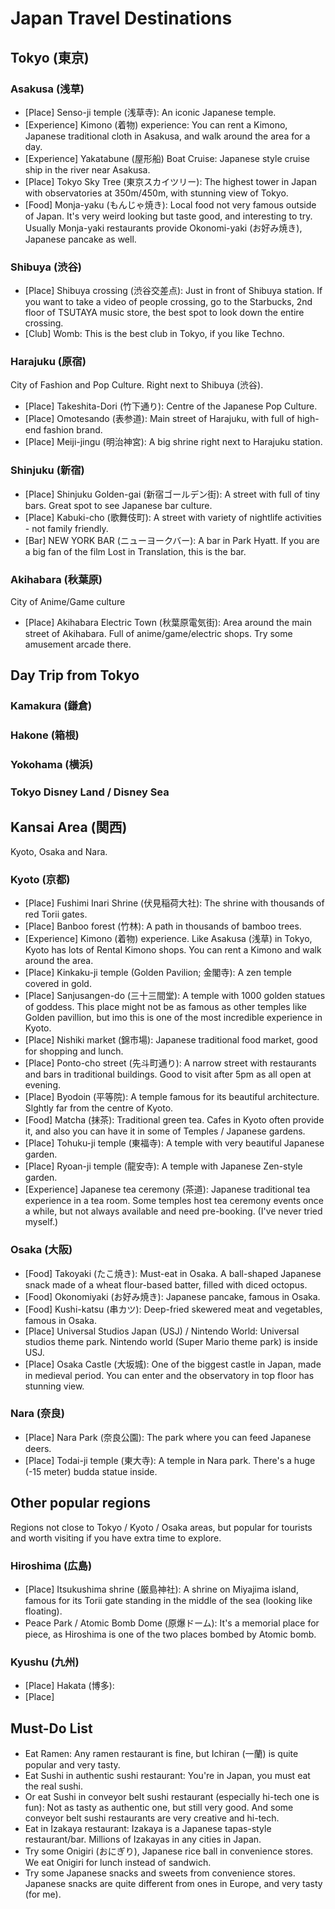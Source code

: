 # Japan Travel Destinations

## Tokyo (東京)
### Asakusa (浅草) 
- [Place] Senso-ji temple (浅草寺): An iconic Japanese temple. 
- [Experience] Kimono (着物) experience: You can rent a Kimono, Japanese traditional cloth in Asakusa, and walk around the area for a day. 
- [Experience] Yakatabune (屋形船) Boat Cruise: Japanese style cruise ship in the river near Asakusa. 
- [Place] Tokyo Sky Tree (東京スカイツリー): The highest tower in Japan with observatories at 350m/450m, with stunning view of Tokyo. 
- [Food] Monja-yaku (もんじゃ焼き): Local food not very famous outside of Japan. It's very weird looking but taste good, and interesting to try. Usually Monja-yaki restaurants provide Okonomi-yaki (お好み焼き), Japanese pancake as well. 
### Shibuya (渋谷)
- [Place] Shibuya crossing (渋谷交差点): Just in front of Shibuya station. If you want to take a video of people crossing, go to the Starbucks, 2nd floor of TSUTAYA music store, the best spot to look down the entire crossing. 
- [Club] Womb: This is the best club in Tokyo, if you like Techno. 
### Harajuku (原宿)
City of Fashion and Pop Culture. Right next to Shibuya (渋谷). 
- [Place] Takeshita-Dori (竹下通り): Centre of the Japanese Pop Culture. 
- [Place] Omotesando (表参道): Main street of Harajuku, with full of high-end fashion brand. 
- [Place] Meiji-jingu (明治神宮): A big shrine right next to Harajuku station.
### Shinjuku (新宿)
- [Place] Shinjuku Golden-gai (新宿ゴールデン街): A street with full of tiny bars. Great spot to see Japanese bar culture. 
- [Place] Kabuki-cho (歌舞伎町): A street with variety of nightlife activities - not family friendly. 
- [Bar] NEW YORK BAR (ニューヨークバー): A bar in Park Hyatt. If you are a big fan of the film Lost in Translation, this is the bar. 
### Akihabara (秋葉原)
City of Anime/Game culture
- [Place] Akihabara Electric Town (秋葉原電気街): Area around the main street of Akihabara. Full of anime/game/electric shops. Try some amusement arcade there. 

## Day Trip from Tokyo 

### Kamakura (鎌倉)

### Hakone (箱根)

### Yokohama (横浜)

### Tokyo Disney Land / Disney Sea 

## Kansai Area (関西)
Kyoto, Osaka and Nara. 
### Kyoto (京都)
- [Place] Fushimi Inari Shrine (伏見稲荷大社): The shrine with thousands of red Torii gates. 
- [Place] Banboo forest (竹林): A path in thousands of bamboo trees. 
- [Experience] Kimono (着物) experience. Like Asakusa (浅草) in Tokyo, Kyoto has lots of Rental Kimono shops. You can rent a Kimono and walk around the area. 
- [Place] Kinkaku-ji temple (Golden Pavilion; 金閣寺): A zen temple covered in gold. 
- [Place] Sanjusangen-do (三十三間堂): A temple with 1000 golden statues of goddess. This place might not be as famous as other temples like Golden pavillion, but imo this is one of the most incredible experience in Kyoto. 
- [Place] Nishiki market (錦市場): Japanese traditional food market, good for shopping and lunch. 
- [Place] Ponto-cho street (先斗町通り): A narrow street with restaurants and bars in traditional buildings. Good to visit after 5pm as all open at evening. 
- [Place] Byodoin (平等院): A temple famous for its beautiful architecture. Slghtly far from the centre of Kyoto. 
- [Food] Matcha (抹茶): Traditional green tea. Cafes in Kyoto often provide it, and also you can have it in some of Temples / Japanese gardens. 
- [Place] Tohuku-ji temple (東福寺): A temple with very beautiful Japanese garden. 
- [Place] Ryoan-ji temple (龍安寺): A temple with Japanese Zen-style garden.
- [Experience] Japanese tea ceremony (茶道): Japanese traditional tea experience in a tea room. Some temples host tea ceremony events once a while, but not always available and need pre-booking. (I've never tried myself.)

### Osaka (大阪)
- [Food] Takoyaki (たこ焼き): Must-eat in Osaka. A ball-shaped Japanese snack made of a wheat flour-based batter, filled with diced octopus.
- [Food] Okonomiyaki (お好み焼き): Japanese pancake, famous in Osaka. 
- [Food] Kushi-katsu (串カツ): Deep-fried skewered meat and vegetables, famous in Osaka. 
- [Place] Universal Studios Japan (USJ) / Nintendo World: Universal studios theme park. Nintendo world (Super Mario theme park) is inside USJ.
- [Place] Osaka Castle (大坂城): One of the biggest castle in Japan, made in medieval period. You can enter and the observatory in top floor has stunning view. 

### Nara (奈良)
- [Place] Nara Park (奈良公園): The park where you can feed Japanese deers. 
- [Place] Todai-ji temple (東大寺): A temple in Nara park. There's a huge (-15 meter) budda statue inside. 

## Other popular regions
Regions not close to Tokyo / Kyoto / Osaka areas, but popular for tourists and worth visiting if you have extra time to explore. 

### Hiroshima (広島)
- [Place] Itsukushima shrine (厳島神社): A shrine on Miyajima island, famous for its Torii gate standing in the middle of the sea (looking like floating). 
- Peace Park / Atomic Bomb Dome (原爆ドーム): It's a memorial place for piece, as Hiroshima is one of the two places bombed by Atomic bomb. 

### Kyushu (九州)
- [Place] Hakata (博多): 
- [Place]  

## Must-Do List
- Eat Ramen: Any ramen restaurant is fine, but Ichiran (一蘭) is quite popular and very tasty. 
- Eat Sushi in authentic sushi restaurant: You're in Japan, you must eat the real sushi. 
- Or eat Sushi in conveyor belt sushi restaurant (especially hi-tech one is fun): Not as tasty as authentic one, but still very good. And some conveyor belt sushi restaurants are very creative and hi-tech.
- Eat in Izakaya restaurant: Izakaya is a Japanese tapas-style restaurant/bar. Millions of Izakayas in any cities in Japan. 
- Try some Onigiri (おにぎり), Japanese rice ball in convenience stores. We eat Onigiri for lunch instead of sandwich. 
- Try some Japanese snacks and sweets from convenience stores. Japanese snacks are quite different from ones in Europe, and very tasty (for me). 
